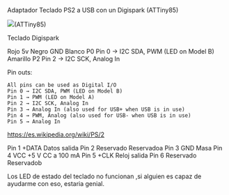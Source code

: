 Adaptador Teclado PS2 a USB con un Digispark (ATTiny85)

![](http://mario.mtechcreations.com/wp-content/uploads/2013/11/PS2-USB-Trinket-Wireing.jpg)(ATTiny85)

Teclado       Digispark

Rojo          5v
Negro         GND
Blanco        P0    Pin 0 → I2C SDA, PWM (LED on Model B)
Amarillo      P2    Pin 2 → I2C SCK, Analog In

 Pin outs:

    All pins can be used as Digital I/O
    Pin 0 → I2C SDA, PWM (LED on Model B)
    Pin 1 → PWM (LED on Model A)
    Pin 2 → I2C SCK, Analog In
    Pin 3 → Analog In (also used for USB+ when USB is in use)
    Pin 4 → PWM, Analog (also used for USB- when USB is in use)
    Pin 5 → Analog In


https://es.wikipedia.org/wiki/PS/2

Pin 1 	+DATA 	Datos salida
Pin 2 	Reservado 	Reservadoa
Pin 3 	GND 	Masa
Pin 4 	VCC 	+5 V CC a 100 mA
Pin 5 	+CLK 	Reloj salida
Pin 6 	Reservado 	Reservadob


Los LED de estado del teclado no funcionan ,si alguien es capaz de ayudarme con eso, estaria genial.

